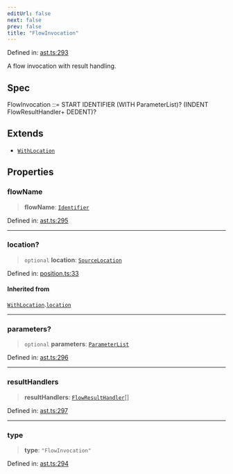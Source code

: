 ```yaml
---
editUrl: false
next: false
prev: false
title: "FlowInvocation"
---
```


Defined in: [ast.ts:293](https://github.com/rcs-agents/rcs-lang/blob/89258eb41dbc7637c8bdc8bfc04b38ebfa30409c/packages/ast/src/ast.ts#L293)

A flow invocation with result handling.

## Spec

FlowInvocation ::= START IDENTIFIER (WITH ParameterList)? (INDENT FlowResultHandler+ DEDENT)?

## Extends

- [`WithLocation`](/api/ast/interfaces/withlocation/)

## Properties

### flowName

> **flowName**: [`Identifier`](/api/ast/interfaces/identifier/)

Defined in: [ast.ts:295](https://github.com/rcs-agents/rcs-lang/blob/89258eb41dbc7637c8bdc8bfc04b38ebfa30409c/packages/ast/src/ast.ts#L295)

***

### location?

> `optional` **location**: [`SourceLocation`](/api/ast/interfaces/sourcelocation/)

Defined in: [position.ts:33](https://github.com/rcs-agents/rcs-lang/blob/89258eb41dbc7637c8bdc8bfc04b38ebfa30409c/packages/ast/src/position.ts#L33)

#### Inherited from

[`WithLocation`](/api/ast/interfaces/withlocation/).[`location`](/api/ast/interfaces/withlocation/#location)

***

### parameters?

> `optional` **parameters**: [`ParameterList`](/api/ast/type-aliases/parameterlist/)

Defined in: [ast.ts:296](https://github.com/rcs-agents/rcs-lang/blob/89258eb41dbc7637c8bdc8bfc04b38ebfa30409c/packages/ast/src/ast.ts#L296)

***

### resultHandlers

> **resultHandlers**: [`FlowResultHandler`](/api/ast/interfaces/flowresulthandler/)[]

Defined in: [ast.ts:297](https://github.com/rcs-agents/rcs-lang/blob/89258eb41dbc7637c8bdc8bfc04b38ebfa30409c/packages/ast/src/ast.ts#L297)

***

### type

> **type**: `"FlowInvocation"`

Defined in: [ast.ts:294](https://github.com/rcs-agents/rcs-lang/blob/89258eb41dbc7637c8bdc8bfc04b38ebfa30409c/packages/ast/src/ast.ts#L294)
